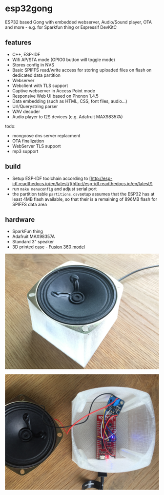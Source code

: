 # esp32gong
ESP32 based Gong with embedded webserver, Audio/Sound player, OTA and more - e.g. for Sparkfun thing or Espressif DevKitC

## features
* C++, ESP-IDF
* Wifi AP/STA mode (GPIO0 button will toggle mode)
* Stores config in NVS
* Basic SPIFFS read/write access for storing uploaded files on flash on dedicated data partition
* Webserver 
* Webclient with TLS support
* Captive webserver in Access Point mode
* Responsive Web UI based on Phonon 1.4.5
* Data embedding (such as HTML, CSS, font files, audio...)
* Url/Querystring parser
* WAV decoder
* Audio player to I2S devices (e.g. Adafruit MAX98357A) 

todo:
* mongoose dns server replacment
* OTA finalization
* WebServer TLS support
* mp3 support

## build

* Setup ESP-IDF toolchain according to [http://esp-idf.readthedocs.io/en/latest/](http://esp-idf.readthedocs.io/en/latest/)
* run `make menuconfig` and adjust serial port 
* the partition table `partitions.csv`setup assumes that the ESP32 has at least 4MB flash available, so that their is a remaining of 896MB flash for SPIFFS data area

## hardware

* SparkFun thing
* Adafruit MAX98357A
* Standard 3" speaker
* 3D printed case - [Fusion 360 model](http://a360.co/2oedo4p)

![gong speaker-box](gong.jpg)


![speaker-box with sparkfun thing](wiring.jpg)


